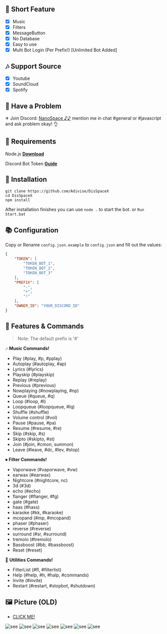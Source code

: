 ## 📑 Short Feature
- [x] Music
- [x] Filters
- [x] MessageButton
- [x] No Database
- [x] Easy to use
- [x] Multi Bot Login (Per Prefix!) [Unlimited Bot Added]

## 🎶 Support Source
- [x] Youtube
- [x] SoundCloud
- [x] Spotify

## 🚨 Have a Problem

✈ Join Discord:  [NanoSpace ♪♪](https://discord.gg/SNG3dh3MbR)
   mention me in chat #general or #javascript and ask problem okay! 👌

## 🛑 Requirements

Node.js **[Download](https://nodejs.org/dist/v17.0.1/node-v17.0.1-x64.msi)**

Discord Bot Token **[Guide](https://discordjs.guide/preparations/setting-up-a-bot-application.html#creating-your-bot)**

## 💌 Installation

```
git clone https://github.com/Adivise/DisSpaceX
cd DisSpaceX
npm install
```
After installation finishes you can use `node .` to start the bot. or `Run Start.bat`

## 📚 Configuration

Copy or Rename `config.json.example` to `config.json` and fill out the values:

```json
{
    "TOKEN": [
        "TOKEN_BOT_1",
        "TOKEN_BOT_2",
        "TOKEN_BOT_3"
    ],
    "PREFIX": [
        "-",
        "+",
        "!"
    ],
    "OWNER_ID": "YOUR_DISCORD_ID"
}
```

## 📄 Features & Commands

> Note: The default prefix is '#'

🎶 **Music Commands!** 
- Play (#play, #p, #pplay)
- Autoplay (#autoplay, #ap)
- Lyrics (#lyrics)
- Playskip (#playskip)
- Replay (#replay)
- Previous (#previous)
- Nowplaying (#nowplaying, #np)
- Queue (#queue, #q)
- Loop (#loop, #l)
- Loopqueue (#loopqueue, #lq)
- Shuffle (#shuffle)
- Volume control (#vol)
- Pause (#pause, #pa)
- Resume (#resume, #re)
- Skip (#skip, #s)
- Skipto (#skipto, #st)
- Join (#join, #cmon, summon)
- Leave (#leave, #dc, #lev, #stop)

⏺ **Filter Commands!**
- Vaporwave (#vaporwave, #vw)
- earwax (#earwax)
- Nightcore (#nightcore, nc)
- 3d (#3d)
- echo (#echo)
- flanger (#flanger, #fg)
- gate (#gate)
- haas (#hass)
- karaoke (#kk, #karaoke)
- mcopand (#mp, #mcopand)
- phaser (#phaser)
- reverse (#reverse)
- surround (#sr, #surround)
- tremolo (#tremolo)
- Bassboost (#bb, #bassboost)
- Reset (#reset)

📑 **Utilities Commands!**
- FilterList (#fl, #filterlist)
- Help (#help, #h, #halp, #commands)
- Invite (#invite)
- Restart (#restart, #stopbot, #shutdown)

## 🖼 Picture (OLD)

- [CLICK ME!](https://imgur.com/a/zvP3NIi)

![see](https://i.imgur.com/03KM8sq.png)
![see](https://i.imgur.com/lr4whgX.png)
![see](https://i.imgur.com/Uv1JX4f.png)
![see](https://i.imgur.com/CqKhn2a.png)
![see](https://i.imgur.com/sbkZXnb.png)
![see](https://i.imgur.com/4GGIXyZ.png)
![see](https://i.imgur.com/poraMNP.png)